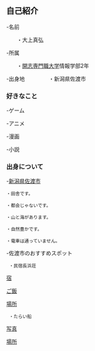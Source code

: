 ## 自己紹介

-名前

 　　・大上真弘
 
-所属

 　　・[開志専門職大学](https://kaishi-pu.ac.jp/)情報学部2年

-出身地
　　　
   　・新潟県佐渡市


### 好きなこと
-ゲーム


-アニメ


-漫画


-小説

### 出身について

-[新潟県佐渡市](https://www.google.com/maps?q=%E6%96%B0%E6%BD%9F%E7%9C%8C%E4%BD%90%E6%B8%A1%E5%B8%82&rlz=1C5CHFA_enJP902JP909&um=1&ie=UTF-8&sa=X&ved=2ahUKEwi-lPyitr_0AhX2k1YBHTohAVkQ_AUoAXoECAEQAw)

    ・田舎です。
    
    ・都会じゃないです。
    
    ・山と海があります。
    
    ・自然豊かです。
    
    ・電車は通っていません。
    
-佐渡市のおすすめスポット
     
     
     ・民宿長浜荘
     
     
   [宿](https://niigata-kankou.or.jp/image/rendering/blog_paragraph_image/7801/keep/1200?v=510c5cfbe670f8e6b49b6d740b7d7166fa7d8274)
   
   
   [ご飯](https://niigata-kankou.or.jp/image/rendering/blog_paragraph_image/7798/keep/1200?v=f3c75d965174ff259ab62822f8270f2aaaaf72d4)
   
   
   [場所](https://www.google.com/maps/place/%E9%95%B7%E6%B5%9C%E8%8D%98/@37.9417839,138.3080835,17z/data=!3m1!4b1!4m8!3m7!1s0x5ff362ce999e8189:0xbbb3488af9261fe9!5m2!4m1!1i2!8m2!3d37.9417839!4d138.3102722?hl=ja) 
     
     
     ・たらい船
     
     
   [写真](http://niigata-kankou.or.jp/image/rendering/attraction_image/10475/keep/1200?v=fdd9fd70f36c1ef97b20e51927cff5dec8ff1770)
   
   
   [場所](https://www.google.com/maps/place/%E7%9F%A2%E5%B3%B6%E4%BD%93%E9%A8%93%E4%BA%A4%E6%B5%81%E9%A4%A8/@37.8088267,138.2646993,17z/data=!3m1!4b1!4m5!3m4!1s0x5ff4875ce95dcd39:0xc8e5251c7d01b95c!8m2!3d37.808857!4d138.266913?hl=ja)
